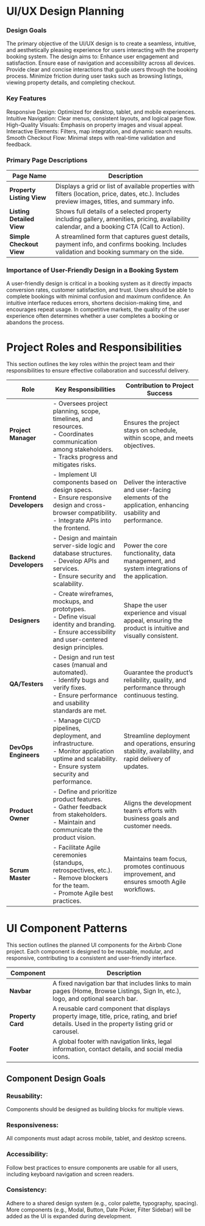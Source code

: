 # UI/UX Design Planning
### Design Goals
The primary objective of the UI/UX design is to create a seamless, intuitive, and aesthetically pleasing experience for users interacting with the property booking system. The design aims to:
Enhance user engagement and satisfaction.
Ensure ease of navigation and accessibility across all devices.
Provide clear and concise interactions that guide users through the booking process.
Minimize friction during user tasks such as browsing listings, viewing property details, and completing checkout.

### Key Features
Responsive Design: Optimized for desktop, tablet, and mobile experiences.
Intuitive Navigation: Clear menus, consistent layouts, and logical page flow.
High-Quality Visuals: Emphasis on property images and visual appeal.
Interactive Elements: Filters, map integration, and dynamic search results.
Smooth Checkout Flow: Minimal steps with real-time validation and feedback.

### Primary Page Descriptions
| Page Name                 | Description                                                                                                                                     |
| ------------------------- | ----------------------------------------------------------------------------------------------------------------------------------------------- |
| **Property Listing View** | Displays a grid or list of available properties with filters (location, price, dates, etc.). Includes preview images, titles, and summary info. |
| **Listing Detailed View** | Shows full details of a selected property including gallery, amenities, pricing, availability calendar, and a booking CTA (Call to Action).     |
| **Simple Checkout View**  | A streamlined form that captures guest details, payment info, and confirms booking. Includes validation and booking summary on the side.        |

### Importance of User-Friendly Design in a Booking System
A user-friendly design is critical in a booking system as it directly impacts conversion rates, customer satisfaction, and trust. Users should be able to complete bookings with minimal confusion and maximum confidence. An intuitive interface reduces errors, shortens decision-making time, and encourages repeat usage. In competitive markets, the quality of the user experience often determines whether a user completes a booking or abandons the process.

# Project Roles and Responsibilities
This section outlines the key roles within the project team and their responsibilities to ensure effective collaboration and successful delivery.

| **Role**                | **Key Responsibilities**                                                                                                                                      | **Contribution to Project Success**                                                                       |
| ----------------------- | ------------------------------------------------------------------------------------------------------------------------------------------------------------- | --------------------------------------------------------------------------------------------------------- |
| **Project Manager**     | - Oversees project planning, scope, timelines, and resources. <br> - Coordinates communication among stakeholders.<br> - Tracks progress and mitigates risks. | Ensures the project stays on schedule, within scope, and meets objectives.                                |
| **Frontend Developers** | - Implement UI components based on design specs.<br> - Ensure responsive design and cross-browser compatibility.<br> - Integrate APIs into the frontend.      | Deliver the interactive and user-facing elements of the application, enhancing usability and performance. |
| **Backend Developers**  | - Design and maintain server-side logic and database structures.<br> - Develop APIs and services.<br> - Ensure security and scalability.                      | Power the core functionality, data management, and system integrations of the application.                |
| **Designers**           | - Create wireframes, mockups, and prototypes.<br> - Define visual identity and branding.<br> - Ensure accessibility and user-centered design principles.      | Shape the user experience and visual appeal, ensuring the product is intuitive and visually consistent.   |
| **QA/Testers**          | - Design and run test cases (manual and automated).<br> - Identify bugs and verify fixes.<br> - Ensure performance and usability standards are met.           | Guarantee the product’s reliability, quality, and performance through continuous testing.                 |
| **DevOps Engineers**    | - Manage CI/CD pipelines, deployment, and infrastructure.<br> - Monitor application uptime and scalability.<br> - Ensure system security and performance.     | Streamline deployment and operations, ensuring stability, availability, and rapid delivery of updates.    |
| **Product Owner**       | - Define and prioritize product features.<br> - Gather feedback from stakeholders.<br> - Maintain and communicate the product vision.                         | Aligns the development team’s efforts with business goals and customer needs.                             |
| **Scrum Master**        | - Facilitate Agile ceremonies (standups, retrospectives, etc.).<br> - Remove blockers for the team.<br> - Promote Agile best practices.                       | Maintains team focus, promotes continuous improvement, and ensures smooth Agile workflows.                |

# UI Component Patterns
This section outlines the planned UI components for the Airbnb Clone project. Each component is designed to be reusable, modular, and responsive, contributing to a consistent and user-friendly interface.

| **Component**     | **Description**                                                                                                                                 |
| ----------------- | ----------------------------------------------------------------------------------------------------------------------------------------------- |
| **Navbar**        | A fixed navigation bar that includes links to main pages (Home, Browse Listings, Sign In, etc.), logo, and optional search bar.                 |
| **Property Card** | A reusable card component that displays property image, title, price, rating, and brief details. Used in the property listing grid or carousel. |
| **Footer**        | A global footer with navigation links, legal information, contact details, and social media icons.                                              |

## Component Design Goals
### Reusability: 
Components should be designed as building blocks for multiple views.
### Responsiveness: 
All components must adapt across mobile, tablet, and desktop screens.
### Accessibility: 
Follow best practices to ensure components are usable for all users, including keyboard navigation and screen readers.
### Consistency: 
Adhere to a shared design system (e.g., color palette, typography, spacing).
More components (e.g., Modal, Button, Date Picker, Filter Sidebar) will be added as the UI is expanded during development.

